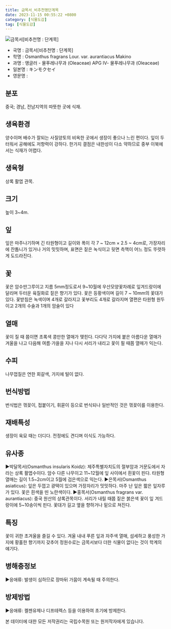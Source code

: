 ```yaml
---
title: 금목서_비추천명단계목
date: 2023-11-15 00:55:22 +0800
category: [식물도감]
tag: [식물도감]
---
```




![금목서[비추천명 : 단계목]](/fileUpload/plants/basic/Oleaceae/Osmanthus/9383/9383_4_th2.JPG)
- 국명 : 금목서[비추천명 : 단계목]
- 학명 : Osmanthus fragrans Lour. var. aurantiacus Makino
- 과명 : 앵글러 - 물푸레나무과 (Oleaceae) APG Ⅳ- 물푸레나무과 (Oleaceae)
- 일본명 : キンモクセイ
- 영문명 : 


## 분포
중국; 경남, 전남지역의 따뜻한 곳에 식재.
## 생육환경
양수이며 배수가 잘되는 사질양토의 비옥한 곳에서 생장이 좋으나 느린 편이다. 잎이 두터워서 공해에도 저항력이 강하다. 한가지 결점은 내한성이 다소 약하므로 중부 이북에서는 식재가 어렵다.
## 생육형
상록 활엽 관목.
## 크기
높이 3~4m.
## 잎
잎은 마주나기하며 긴 타원형이고 길이와 폭이 각  7 ~ 12cm × 2.5 ~ 4cm로, 가장자리에 잔톱니가 있거나 거의 밋밋하며,  표면은 짙은 녹식이고 뒷면 측맥이 어느 정도 뚜렷하게 도드라진다.
## 꽃
꽃은 암수딴그루이고 지름 5mm정도로서 9~10월에 우산모양꽃차례로 잎겨드랑이에 달리며 두터운 육질화로 짙은 향기가 있다. 꽃은 등황색이며 길이 7 ~ 10mm의 꽃대가 있다. 꽃받침은 녹색이며 4개로 갈라지고 꽃부리도 4개로 갈라지며 열편은 타원형 원두이고 2개의 수술과 1개의 암술이 있다
## 열매
꽃이 질 때 쯤이면 초록색 콩만한 열매가 맺힌다. 다다닥 가지에 붙은 아름다운 열매가 겨울을 나고 다음해 여름·가을을 지나 다시 서리가 내리고 꽃이 필 때쯤 열매가 익는다.
## 수피
나무껍질은 연한 회갈색, 가지에 털이 없다.
## 번식방법
번식법은 꺾꽂이, 접붙이기, 휘묻이 등으로 번식되나 일반적인 것은 꺾꽂이를 이용한다.
## 재배특성
생장이 육묘 때는 더디다. 전정에도 견디며 이식도 가능하다.
## 유사종
▶박달목서(Osmanthus insularis Koidz): 제주특별자치도의 절부암과 거문도에서 자라는 상록 활엽수이다. 암수 다른 나무이고 11~12월에 잎 사이에서 흰꽃이 핀다. 타원형 열매는 길이 1.5~2cm이고 5월에 검은색으로 익는다.▶은목서(Osmanthus asiaticus): 잎은 두껍고 광택이 있으며 가장자리가 밋밋하다. 마주 난 잎은 짧은 잎자루가 있다. 꽃은 흰색을 띤 노란색이다.▶홍목서(Osmanthus fragrans var. aurantiacus): 중국 원산의 상록관목이다. 서리가 내릴 때쯤 짙은 붉은색 꽃이 잎 겨드랑이에 5~10송이씩 핀다. 꽃대가 길고 옆을 향하거나 밑으로 쳐진다.
## 특징
꽃이 귀한 초겨울을 즐길 수 있다. 겨울 내내 푸른 잎과 자주색 열매, 섬세하고 풍성한 가지에 황홀한 향기까지 갖추어 정원수로는 금목서보다 더한 식물이 없다는 것이 학계의 얘기다.
## 병해충정보
▶응애류:  발생이 심하므로 장마뒤 가뭄이 계속될 때 주의한다.
## 방제방법
▶응애류: 켈젠유제나 디프테렉스 등을 이용하여 초기에 방제한다.






본 데이터에 대한 모든 저작권리는 국립수목원 또는 원저작자에게 있습니다.
